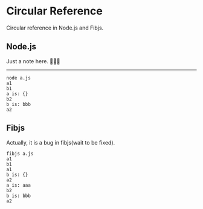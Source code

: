 # Circular Reference

Circular reference in Node.js and Fibjs.

## Node.js

Just a note here. 🤣🤣🤣
****
```
node a.js
a1
b1
a is: {}
b2
b is: bbb
a2
```

## Fibjs

Actually, it is a bug in fibjs(wait to be fixed).

```
fibjs a.js
a1
b1
a1
b is: {}
a2
a is: aaa
b2
b is: bbb
a2
```
